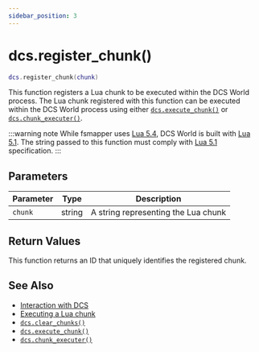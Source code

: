 ```yaml
---
sidebar_position: 3
---
```


# dcs.register_chunk()
```lua
dcs.register_chunk(chunk)
```
This function registers a Lua chunk to be executed within the DCS World process.
The Lua chunk registered with this function can be executed within the DCS World process using either [`dcs.execute_chunk()`](/libs/dcs/dcs_execute_chunk) or [`dcs.chunk_executer()`](/libs/dcs/dcs_chunk_executer).


:::warning note
While fsmapper uses [Lua 5.4](https://www.lua.org/manual/5.4/manual.html), DCS World is built with [Lua 5.1](https://www.lua.org/manual/5.1/manual.html). The string passed to this function must comply with [Lua 5.1](https://www.lua.org/manual/5.1/manual.html) specification.
:::

## Parameters
|Parameter|Type|Description|
|-|-|-|
|`chunk`|string|A string representing the Lua chunk


## Return Values
This function returns an ID that uniquely identifies the registered chunk.

## See Also
- [Interaction with DCS](/guide/dcs)
- [Executing a Lua chunk](/guide/dcs#executing-a-lua-chunk)
- [`dcs.clear_chunks()`](/libs/dcs/dcs_clear_chunks)
- [`dcs.execute_chunk()`](/libs/dcs/dcs_execute_chunk)
- [`dcs.chunk_executer()`](/libs/dcs/dcs_chunk_executer)
